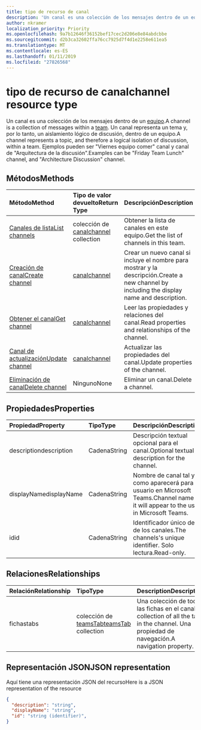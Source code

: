 ```yaml
---
title: tipo de recurso de canal
description: 'Un canal es una colección de los mensajes dentro de un equipo. '
author: nkramer
localization_priority: Priority
ms.openlocfilehash: 9a7b12646f36152bef17cec2d206e8e84abdcbbe
ms.sourcegitcommit: d2b3ca32602ffa76cc7925d7f4d1e2258e611ea5
ms.translationtype: MT
ms.contentlocale: es-ES
ms.lasthandoff: 01/11/2019
ms.locfileid: "27826568"
---
```

# <a name="channel-resource-type"></a><span data-ttu-id="c63c0-103">tipo de recurso de canal</span><span class="sxs-lookup"><span data-stu-id="c63c0-103">channel resource type</span></span>



<span data-ttu-id="c63c0-104">Un canal es una colección de los mensajes dentro de un [equipo](../resources/team.md).</span><span class="sxs-lookup"><span data-stu-id="c63c0-104">A channel is a collection of messages within a [team](../resources/team.md).</span></span> <span data-ttu-id="c63c0-105">Un canal representa un tema y, por lo tanto, un aislamiento lógico de discusión, dentro de un equipo.</span><span class="sxs-lookup"><span data-stu-id="c63c0-105">A channel represents a topic, and therefore a logical isolation of discussion, within a team.</span></span> <span data-ttu-id="c63c0-106">Ejemplos pueden ser "Viernes equipo comer" canal y canal de "Arquitectura de la discusión".</span><span class="sxs-lookup"><span data-stu-id="c63c0-106">Examples can be "Friday Team Lunch" channel, and "Architecture Discussion" channel.</span></span>


## <a name="methods"></a><span data-ttu-id="c63c0-107">Métodos</span><span class="sxs-lookup"><span data-stu-id="c63c0-107">Methods</span></span>

| <span data-ttu-id="c63c0-108">Método</span><span class="sxs-lookup"><span data-stu-id="c63c0-108">Method</span></span>       | <span data-ttu-id="c63c0-109">Tipo de valor devuelto</span><span class="sxs-lookup"><span data-stu-id="c63c0-109">Return Type</span></span>  |<span data-ttu-id="c63c0-110">Descripción</span><span class="sxs-lookup"><span data-stu-id="c63c0-110">Description</span></span>|
|:---------------|:--------|:----------|
|[<span data-ttu-id="c63c0-111">Canales de lista</span><span class="sxs-lookup"><span data-stu-id="c63c0-111">List channels</span></span>](../api/channel-list.md) | <span data-ttu-id="c63c0-112">colección de [canal](channel.md)</span><span class="sxs-lookup"><span data-stu-id="c63c0-112">[channel](channel.md) collection</span></span> | <span data-ttu-id="c63c0-113">Obtener la lista de canales en este equipo.</span><span class="sxs-lookup"><span data-stu-id="c63c0-113">Get the list of channels in this team.</span></span>|
|[<span data-ttu-id="c63c0-114">Creación de canal</span><span class="sxs-lookup"><span data-stu-id="c63c0-114">Create channel</span></span>](../api/channel-post.md) | [<span data-ttu-id="c63c0-115">canal</span><span class="sxs-lookup"><span data-stu-id="c63c0-115">channel</span></span>](channel.md) | <span data-ttu-id="c63c0-116">Crear un nuevo canal si incluye el nombre para mostrar y la descripción.</span><span class="sxs-lookup"><span data-stu-id="c63c0-116">Create a new channel by including the display name and description.</span></span>|
|[<span data-ttu-id="c63c0-117">Obtener el canal</span><span class="sxs-lookup"><span data-stu-id="c63c0-117">Get channel</span></span>](../api/channel-get.md) | [<span data-ttu-id="c63c0-118">canal</span><span class="sxs-lookup"><span data-stu-id="c63c0-118">channel</span></span>](channel.md) | <span data-ttu-id="c63c0-119">Leer las propiedades y relaciones del canal.</span><span class="sxs-lookup"><span data-stu-id="c63c0-119">Read properties and relationships of the channel.</span></span>|
|[<span data-ttu-id="c63c0-120">Canal de actualización</span><span class="sxs-lookup"><span data-stu-id="c63c0-120">Update channel</span></span>](../api/channel-patch.md) | [<span data-ttu-id="c63c0-121">canal</span><span class="sxs-lookup"><span data-stu-id="c63c0-121">channel</span></span>](channel.md) | <span data-ttu-id="c63c0-122">Actualizar las propiedades del canal.</span><span class="sxs-lookup"><span data-stu-id="c63c0-122">Update properties of the channel.</span></span>|
|[<span data-ttu-id="c63c0-123">Eliminación de canal</span><span class="sxs-lookup"><span data-stu-id="c63c0-123">Delete channel</span></span>](../api/channel-delete.md) | <span data-ttu-id="c63c0-124">Ninguno</span><span class="sxs-lookup"><span data-stu-id="c63c0-124">None</span></span> | <span data-ttu-id="c63c0-125">Eliminar un canal.</span><span class="sxs-lookup"><span data-stu-id="c63c0-125">Delete a channel.</span></span>|

## <a name="properties"></a><span data-ttu-id="c63c0-126">Propiedades</span><span class="sxs-lookup"><span data-stu-id="c63c0-126">Properties</span></span>
| <span data-ttu-id="c63c0-127">Propiedad</span><span class="sxs-lookup"><span data-stu-id="c63c0-127">Property</span></span>     | <span data-ttu-id="c63c0-128">Tipo</span><span class="sxs-lookup"><span data-stu-id="c63c0-128">Type</span></span>   |<span data-ttu-id="c63c0-129">Descripción</span><span class="sxs-lookup"><span data-stu-id="c63c0-129">Description</span></span>|
|:---------------|:--------|:----------|
|<span data-ttu-id="c63c0-130">description</span><span class="sxs-lookup"><span data-stu-id="c63c0-130">description</span></span>|<span data-ttu-id="c63c0-131">Cadena</span><span class="sxs-lookup"><span data-stu-id="c63c0-131">String</span></span>|<span data-ttu-id="c63c0-132">Descripción textual opcional para el canal.</span><span class="sxs-lookup"><span data-stu-id="c63c0-132">Optional textual description for the channel.</span></span>|
|<span data-ttu-id="c63c0-133">displayName</span><span class="sxs-lookup"><span data-stu-id="c63c0-133">displayName</span></span>|<span data-ttu-id="c63c0-134">Cadena</span><span class="sxs-lookup"><span data-stu-id="c63c0-134">String</span></span>|<span data-ttu-id="c63c0-135">Nombre de canal tal y como aparecerá para el usuario en Microsoft Teams.</span><span class="sxs-lookup"><span data-stu-id="c63c0-135">Channel name as it will appear to the user in Microsoft Teams.</span></span>|
|<span data-ttu-id="c63c0-136">id</span><span class="sxs-lookup"><span data-stu-id="c63c0-136">id</span></span>|<span data-ttu-id="c63c0-137">Cadena</span><span class="sxs-lookup"><span data-stu-id="c63c0-137">String</span></span>|<span data-ttu-id="c63c0-138">Identificador único de la de los canales.</span><span class="sxs-lookup"><span data-stu-id="c63c0-138">The channels's unique identifier.</span></span> <span data-ttu-id="c63c0-139">Solo lectura.</span><span class="sxs-lookup"><span data-stu-id="c63c0-139">Read-only.</span></span>|

## <a name="relationships"></a><span data-ttu-id="c63c0-140">Relaciones</span><span class="sxs-lookup"><span data-stu-id="c63c0-140">Relationships</span></span>
| <span data-ttu-id="c63c0-141">Relación</span><span class="sxs-lookup"><span data-stu-id="c63c0-141">Relationship</span></span> | <span data-ttu-id="c63c0-142">Tipo</span><span class="sxs-lookup"><span data-stu-id="c63c0-142">Type</span></span>   |<span data-ttu-id="c63c0-143">Description</span><span class="sxs-lookup"><span data-stu-id="c63c0-143">Description</span></span>|
|:---------------|:--------|:----------|
|<span data-ttu-id="c63c0-144">fichas</span><span class="sxs-lookup"><span data-stu-id="c63c0-144">tabs</span></span>|<span data-ttu-id="c63c0-145">colección de [teamsTab](../resources/teamstab.md)</span><span class="sxs-lookup"><span data-stu-id="c63c0-145">[teamsTab](../resources/teamstab.md) collection</span></span>|<span data-ttu-id="c63c0-146">Una colección de todas las fichas en el canal.</span><span class="sxs-lookup"><span data-stu-id="c63c0-146">A collection of all the tabs in the channel.</span></span> <span data-ttu-id="c63c0-147">Una propiedad de navegación.</span><span class="sxs-lookup"><span data-stu-id="c63c0-147">A navigation property.</span></span>|


## <a name="json-representation"></a><span data-ttu-id="c63c0-148">Representación JSON</span><span class="sxs-lookup"><span data-stu-id="c63c0-148">JSON representation</span></span>

<span data-ttu-id="c63c0-149">Aquí tiene una representación JSON del recurso</span><span class="sxs-lookup"><span data-stu-id="c63c0-149">Here is a JSON representation of the resource</span></span>

<!-- {
  "blockType": "resource",
  "optionalProperties": [
    "chatthreads"
  ],
  "keyProperty": "id",
  "@odata.type": "microsoft.graph.channel"
}-->

```json
{
  "description": "string",
  "displayName": "string",
  "id": "string (identifier)",
}

```


<!-- uuid: 8fcb5dbc-d5aa-4681-8e31-b001d5168d79
2015-10-25 14:57:30 UTC -->
<!-- {
  "type": "#page.annotation",
  "description": "channel resource",
  "keywords": "",
  "section": "documentation",
  "tocPath": ""
}-->
